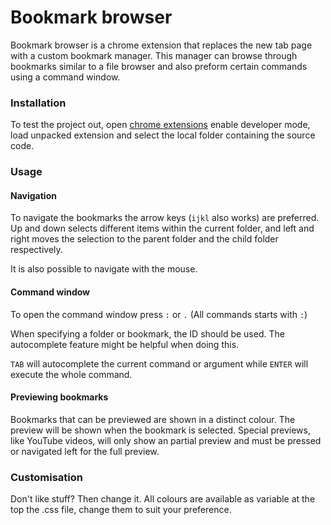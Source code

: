 # Bookmark browser
Bookmark browser is a chrome extension that replaces the new tab page with a custom bookmark manager. This manager can browse through bookmarks similar to a file browser and also preform certain commands using a command  window.

### Installation
To test the project out, open  [chrome extensions](chrome://extensions/) enable developer mode, load unpacked extension and select the local folder containing the source code.

### Usage
#### Navigation
To navigate the bookmarks the arrow keys (`ijkl` also works) are preferred. Up and down selects different items within the current folder, and left and right moves the selection to the parent folder and the child folder respectively.

It is also possible to navigate with the mouse.

#### Command window
To open the command window press `:` or `.` (All commands starts with `:`)

When specifying a folder or bookmark, the ID should be used. The autocomplete feature might be helpful when doing this.

`TAB` will autocomplete the current command or argument while `ENTER` will execute the whole command.

#### Previewing bookmarks
Bookmarks that can be previewed are shown in a distinct colour. The preview will be shown when the bookmark is selected. Special previews, like YouTube videos, will only show an partial preview and must be pressed or navigated left for the full preview.

### Customisation
Don't like stuff? Then change it. All colours are available as variable at the top the .css file, change them to suit your preference.

